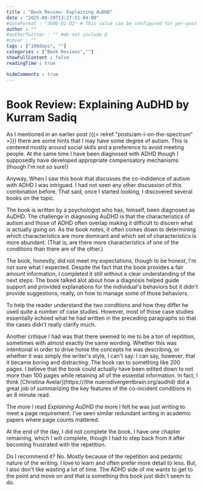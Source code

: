 ```yaml
---
title : "Book Review: Explaining AuDHD"
date : "2025-08-29T13:27:51-04:00"
#dateFormat : "2006-01-02" # This value can be configured for per-post date formatting
author : ""
#authorTwitter : "" #do not include @
#cover : ""
tags : ["100days", ""]
categories : ["Book Reviews",""]
showFullContent : false
readingTime : true

hideComments : true
---
```

# Book Review: Explaining AuDHD by Kurram Sadiq

As I mentioned in an earlier post ({{< relref "posts/am-i-on-the-spectrum" >}}) there are some hints that I may have some degree of autism. This is centered mostly around social skills and a preference to avoid meeting people. At the same time I have been diagnosed with ADHD though I supposedly have developed appropriate compensatory mechanisms (though I'm not so sure!)

Anyway, When I saw this book that discusses the co-indidence of autism with ADHD I was intrigued. I had not seen any other discussion of this combination before. That said, once  I started looking, I discovered several books on the topic. 

The book is written by a psychologist who has, himself, been diagnosed as AuDHD. The challenge in diagnosing AuDHD is that the characteristics of autism and those of ADHD often overlap making it difficult to discern what is actually going on.  As the book notes, it often comes down to determining which characteristics are more dominant and which set of characteristics is more abundant. (That is, are there more characteristics of one of the conditions than there are of the other.)

The book, honestly, did not meet my expectations, though to be honest, I'm not sure what I expected. Despite the fact that the book provides a fair amount information, I completed it still without a clear understanding of the next steps.  The book talked alot about how a diagnosis helped guide support and provided explanations for the individual's behaviors but it didn't provide suggestions, really, on how to manage some of those behaviors.

To help the reader understand the two conditions and how they differ he used quite a number of case studies. However, most of those case studies essentially echoed what he had written in the preceding paragraphs so that the cases didn't really clarify much. 

Another critique I had was that there seemed to me to be a ton of repitition, sometimes with almost exactly the same wording.  Whether this was intentional in order to drive home the concepts he was describing, or whether it was simply the writer's style, I can't say.  I can say, however, that it became boring and distracting.  The book ran to something like 200 pages. I believe that the book could actually have been edited down to not more than 100 pages while retaining all of the essential information.  In fact, I think [Christina Avelar](https:///the nuerodivergentbrain.org/audhd) did a great job of summarizing the key features of the co-incident conditions in an 8 minute read.

The more I read _Explaining AuDHD_ the more I felt he was just writing to meet a page requirement. I've seen similar redundant writing in academic papers where page counts mattered.

At the end of the day, I did not complete the book. I have one chapter remaining, which I will complete, though I had to step back from it after becoming frustrated with the repetition.  

Do I recommend it? No. Mostly because of the repetition and pedantic nature of the writing.  I love to learn and often prefer more detail to less. But, I also don't like wasting a lot of time. The ADHD side of me wants to get to the point and move on and that is something this book just didn't seem to do. 
 
